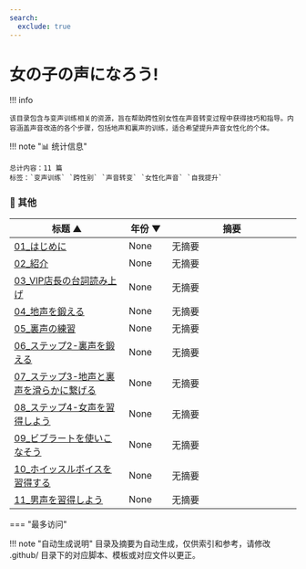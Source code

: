```yaml
---
search:
  exclude: true
---
```


# 女の子の声になろう!


!!! info

    该目录包含与变声训练相关的资源，旨在帮助跨性别女性在声音转变过程中获得技巧和指导。内容涵盖声音改造的各个步骤，包括地声和裏声的训练，适合希望提升声音女性化的个体。



!!! note "📊 统计信息"

    总计内容：11 篇
    标签：`变声训练` `跨性别` `声音转变` `女性化声音` `自我提升`



### 📎 其他

<table>
<thead><tr>
<th style="width: 40%" data-sortable="true" data-sort-direction="asc" data-sort-type="text">标题 ▲</th>
<th style="width: 15%" data-sortable="true" data-sort-direction="desc" data-sort-type="year">年份 ▼</th>
<th style="width: 45%">摘要</th>
</tr></thead>
<tbody>
<tr data-name="01_はじめに" data-year="None" data-date="9999-12-31">
                <td><a href="01_はじめに.wma" class="md-button">01_はじめに</a></td>
                <td class="year-cell">None</td>
                <td class="description-cell">无摘要</td>
            </tr>
<tr data-name="02_紹介" data-year="None" data-date="9999-12-31">
                <td><a href="02_紹介.wma" class="md-button">02_紹介</a></td>
                <td class="year-cell">None</td>
                <td class="description-cell">无摘要</td>
            </tr>
<tr data-name="03_VIP店長の台詞読み上げ" data-year="None" data-date="9999-12-31">
                <td><a href="03_VIP店長の台詞読み上げ.wma" class="md-button">03_VIP店長の台詞読み上げ</a></td>
                <td class="year-cell">None</td>
                <td class="description-cell">无摘要</td>
            </tr>
<tr data-name="04_地声を鍛える" data-year="None" data-date="9999-12-31">
                <td><a href="04_地声を鍛える.wma" class="md-button">04_地声を鍛える</a></td>
                <td class="year-cell">None</td>
                <td class="description-cell">无摘要</td>
            </tr>
<tr data-name="05_裏声の練習" data-year="None" data-date="9999-12-31">
                <td><a href="05_裏声の練習.wma" class="md-button">05_裏声の練習</a></td>
                <td class="year-cell">None</td>
                <td class="description-cell">无摘要</td>
            </tr>
<tr data-name="06_ステップ2-裏声を鍛える" data-year="None" data-date="9999-12-31">
                <td><a href="06_ステップ2-裏声を鍛える.wma" class="md-button">06_ステップ2-裏声を鍛える</a></td>
                <td class="year-cell">None</td>
                <td class="description-cell">无摘要</td>
            </tr>
<tr data-name="07_ステップ3-地声と裏声を滑らかに繋げる" data-year="None" data-date="9999-12-31">
                <td><a href="07_ステップ3-地声と裏声を滑らかに繋げる.wma" class="md-button">07_ステップ3-地声と裏声を滑らかに繋げる</a></td>
                <td class="year-cell">None</td>
                <td class="description-cell">无摘要</td>
            </tr>
<tr data-name="08_ステップ4-女声を習得しよう" data-year="None" data-date="9999-12-31">
                <td><a href="08_ステップ4-女声を習得しよう.wma" class="md-button">08_ステップ4-女声を習得しよう</a></td>
                <td class="year-cell">None</td>
                <td class="description-cell">无摘要</td>
            </tr>
<tr data-name="09_ビブラートを使いこなそう" data-year="None" data-date="9999-12-31">
                <td><a href="09_ビブラートを使いこなそう.wma" class="md-button">09_ビブラートを使いこなそう</a></td>
                <td class="year-cell">None</td>
                <td class="description-cell">无摘要</td>
            </tr>
<tr data-name="10_ホイッスルボイスを習得する" data-year="None" data-date="9999-12-31">
                <td><a href="10_ホイッスルボイスを習得する.wma" class="md-button">10_ホイッスルボイスを習得する</a></td>
                <td class="year-cell">None</td>
                <td class="description-cell">无摘要</td>
            </tr>
<tr data-name="11_男声を習得しよう" data-year="None" data-date="9999-12-31">
                <td><a href="11_男声を習得しよう.wma" class="md-button">11_男声を習得しよう</a></td>
                <td class="year-cell">None</td>
                <td class="description-cell">无摘要</td>
            </tr>
</tbody>
</table>


<script>
const sortFunctions = {
    year: (a, b, direction) => {
        a = a === '未知' ? '0000' : a;
        b = b === '未知' ? '0000' : b;
        return direction === 'desc' ? b.localeCompare(a) : a.localeCompare(b);
    },
    count: (a, b, direction) => {
        const aNum = parseInt(a.match(/\d+/)?.[0] || '0');
        const bNum = parseInt(b.match(/\d+/)?.[0] || '0');
        return direction === 'desc' ? bNum - aNum : aNum - bNum;
    },
    text: (a, b, direction) => {
        return direction === 'desc' 
            ? b.localeCompare(a, 'zh-CN') 
            : a.localeCompare(b, 'zh-CN');
    }
};

document.addEventListener('DOMContentLoaded', function() {
    document.querySelectorAll('th[data-sortable="true"]').forEach(th => {
        th.style.cursor = 'pointer';
        th.addEventListener('click', () => sortTable(th));
        
        if (th.getAttribute('data-sort-direction')) {
            sortTable(th, true);
        }
    });
});

function sortTable(th, isInitial = false) {
    const table = th.closest('table');
    const tbody = table.querySelector('tbody');
    const colIndex = Array.from(th.parentNode.children).indexOf(th);
    
    // Store original rows with their sort values
    const rowsWithValues = Array.from(tbody.querySelectorAll('tr')).map(row => ({
        element: row,
        value: row.children[colIndex].textContent.trim(),
        html: row.innerHTML
    }));
    
    // Toggle or set initial sort direction
    const currentDirection = th.getAttribute('data-sort-direction');
    const direction = isInitial ? currentDirection : (currentDirection === 'desc' ? 'asc' : 'desc');
    
    // Update sort indicators
    th.closest('tr').querySelectorAll('th').forEach(header => {
        if (header !== th) {
            header.textContent = header.textContent.replace(/ [▼▲]$/, '');
            header.removeAttribute('data-sort-direction');
        }
    });
    
    th.textContent = th.textContent.replace(/ [▼▲]$/, '') + (direction === 'desc' ? ' ▼' : ' ▲');
    th.setAttribute('data-sort-direction', direction);
    
    // Get sort function based on column type
    const sortType = th.getAttribute('data-sort-type') || 'text';
    const sortFn = sortFunctions[sortType] || sortFunctions.text;
    
    // Sort rows
    rowsWithValues.sort((a, b) => sortFn(a.value, b.value, direction));
    
    // Clear and rebuild tbody
    tbody.innerHTML = '';
    rowsWithValues.forEach(row => {
        const tr = document.createElement('tr');
        tr.innerHTML = row.html;
        tbody.appendChild(tr);
    });
}

</script>
 

<div class="grid" markdown>

=== "最多访问"



</div>


!!! note "自动生成说明"
    目录及摘要为自动生成，仅供索引和参考，请修改 .github/ 目录下的对应脚本、模板或对应文件以更正。
